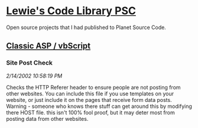 # [Lewie's Code Library PSC](../../README.md)

Open source projects that I had published to Planet Source Code.

## [Classic ASP / vbScript](../README.md)

### Site Post Check

*2/14/2002 10:58:19 PM*

Checks the HTTP Referer header to ensure people are not posting from other websites. You can include this file if you use templates on your website, or just include it on the pages that receive form data posts. Warning - someone who knows there stuff can get around this by modifying there HOST file. this isn't 100% fool proof, but it may deter most from posting data from other websites.


